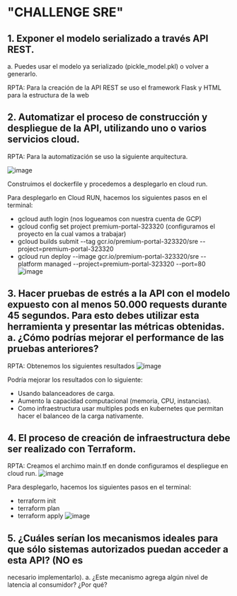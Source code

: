 # "CHALLENGE SRE" 

## 1. Exponer el modelo serializado a través API REST.
a. Puedes usar el modelo ya serializado (pickle_model.pkl) o volver a generarlo.

RPTA: Para la creación de la API REST se uso el framework Flask y HTML para la estructura de la web


## 2. Automatizar el proceso de construcción y despliegue de la API, utilizando uno o varios servicios cloud.

RPTA: Para la automatización se uso la siguiente arquitectura.

![image](https://user-images.githubusercontent.com/30010135/217001216-738c55ca-648f-4ef4-b189-4f11ff50b727.png)

Construimos el dockerfile y procedemos a desplegarlo en cloud run.

Para desplegarlo en Cloud RUN, hacemos los siguientes pasos en el terminal:

* gcloud auth login (nos logueamos con nuestra cuenta de GCP)
* gcloud config set project premium-portal-323320 (configuramos el proyecto en la cual vamos a trabajar)
* gcloud builds submit --tag gcr.io/premium-portal-323320/sre --project=premium-portal-323320
* gcloud run deploy --image gcr.io/premium-portal-323320/sre --platform managed --project=premium-portal-323320 --port=80
![image](https://user-images.githubusercontent.com/30010135/217009233-58a4eb28-0215-4d3c-b34a-e3686cd5b2df.png)


## 3. Hacer pruebas de estrés a la API con el modelo expuesto con al menos 50.000 requests durante 45 segundos. Para esto debes utilizar esta herramienta y presentar las métricas obtenidas. a. ¿Cómo podrías mejorar el performance de las pruebas anteriores?

RPTA: Obtenemos los siguientes resultados
![image](https://user-images.githubusercontent.com/30010135/217008820-cc3b9bdc-2f83-4e26-93d7-54d86ed5174e.png)

Podría mejorar los resultados con lo siguiente:
* Usando balanceadores de carga.
* Aumento la capacidad computacional (memoria, CPU, instancias).
* Como infraestructura usar multiples pods en kubernetes que permitan hacer el balanceo de la carga nativamente.

## 4. El proceso de creación de infraestructura debe ser realizado con Terraform.

RPTA: Creamos el archimo main.tf en donde configuramos el despliegue en cloud run.
![image](https://user-images.githubusercontent.com/30010135/217009051-a85f35e9-1a03-4a81-b0af-32b91b46ffe4.png)

Para desplegarlo, hacemos los siguientes pasos en el terminal:
* terraform init
* terraform plan
* terraform apply
![image](https://user-images.githubusercontent.com/30010135/217009364-a3f0d0d6-9429-477d-a8f6-14661cde3b86.png)

## 5. ¿Cuáles serían los mecanismos ideales para que sólo sistemas autorizados puedan acceder a esta API? (NO es
necesario implementarlo). a. ¿Este mecanismo agrega algún nivel de latencia al consumidor? ¿Por qué?

